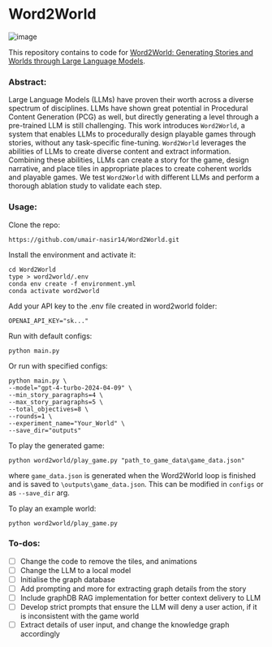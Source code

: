 # Word2World

![image](https://github.com/umair-nasir14/Word2World/assets/68095790/c7e5af2e-a948-4eda-9e9c-4c0e0f0f2f46)

This repository contains to code for [Word2World: Generating Stories and Worlds through Large Language Models](https://arxiv.org/abs/2405.06686).

### Abstract:

Large Language Models (LLMs) have proven their worth across a diverse spectrum of disciplines. LLMs have shown great potential in Procedural Content Generation (PCG) as well, but directly generating a level through a pre-trained LLM is still challenging. This work introduces `Word2World`, a system that enables LLMs to procedurally design playable games through stories, without any task-specific fine-tuning. `Word2World` leverages the abilities of LLMs to create diverse content and extract information. Combining these abilities, LLMs can create a story for the game, design narrative, and place tiles in appropriate places to create coherent worlds and playable games. We test `Word2World` with different LLMs and perform a thorough ablation study to validate each step.

### Usage:

Clone the repo:

`https://github.com/umair-nasir14/Word2World.git`

Install the environment and activate it:

```
cd Word2World
type > word2world/.env
conda env create -f environment.yml
conda activate word2world
```

Add your API key to the .env file created in word2world folder:

```
OPENAI_API_KEY="sk..."
```

Run with default configs:

`python main.py`

Or run with specified configs:

```
python main.py \
--model="gpt-4-turbo-2024-04-09" \
--min_story_paragraphs=4 \
--max_story_paragraphs=5 \
--total_objectives=8 \
--rounds=1 \
--experiment_name="Your_World" \
--save_dir="outputs"
```

To play the generated game:

```
python word2world/play_game.py "path_to_game_data\game_data.json"
```

where `game_data.json` is generated when the Word2World loop is finished and is saved to `\outputs\game_data.json`. This can be modified in `configs` or as `--save_dir` arg.

To play an example world:

```
python word2world/play_game.py
```

### To-dos:

- [ ] Change the code to remove the tiles, and animations
- [ ] Change the LLM to a local model
- [ ] Initialise the graph database
- [ ] Add prompting and more for extracting graph details from the story
- [ ] Include graphDB RAG implementation for better context delivery to LLM
- [ ] Develop strict prompts that ensure the LLM will deny a user action, if it is inconsistent with the game world
- [ ] Extract details of user input, and change the knowledge graph accordingly
